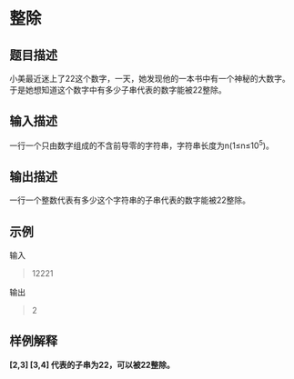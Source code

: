 # 整除

## 题目描述

小美最近迷上了22这个数字，一天，她发现他的一本书中有一个神秘的大数字。于是她想知道这个数字中有多少子串代表的数字能被22整除。



## 输入描述

一行一个只由数字组成的不含前导零的字符串，字符串长度为n(1≤n≤10<sup>5</sup>)。



## 输出描述

一行一个整数代表有多少这个字符串的子串代表的数字能被22整除。



## 示例

输入

> 12221

输出

> 2


## 样例解释

**[2,3] [3,4] 代表的子串为22，可以被22整除。**